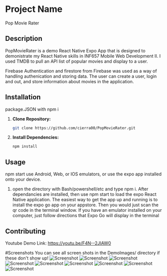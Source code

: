 # Project Name
Pop Movie Rater

## Description

PopMovieRater is a demo React Native Expo App that is designed to demonistrate my React Native skills in INF657 Mobile Web Development II. I used TMDB
to pull an API list of popular movies  and display to a user.

Firebase Authentication and firestore from Firebase was used as a way of handling authenication and storing data. 
The user can create a user, login and out, and store information about movies in the application. 



## Installation
package.JSON with npm i

1. **Clone Repository:** 
    ```bash
    git clone https://github.com/cierra00/PopMovieRater.git
    ```


3. **Install Dependencies:**
    ```bash
    npm install
    ```

## Usage

npm start
use Android, Web, or IOS emulators, or use the expo app installed onto your device. 

1. open the directory with Bash/powershell/etc and type npm i. After dependancies are installed, then use npm start to load the expo React Native application. 
The easiest way to get the app up and running is to install the expo go app on your appstore. Then you would just scan the qr code in the terminal window. 
If you have an emulator installed on your computer, just follow directions that Expo Go will display in the terminal

## Contributing

Youtube Demo Link: 
https://youtu.be/F4N--2JIAW0

#Screenshots
You can see all screen shots in the DemoImages/ directory if these don't show up!
![Screenshot](DemoImages/IMG_5730.PNG)
![Screenshot](DemoImages/IMG_5731.PNG)
![Screenshot](DemoImages/IMG_5733.PNG)
![Screenshot](DemoImages/IMG_5734.PNG)
![Screenshot](DemoImages/IMG_5735.PNG)
![Screenshot](DemoImages/IMG_5736.PNG)
![Screenshot](DemoImages/IMG_5737.PNG)
![Screenshot](DemoImages/IMG_5738.PNG)
![Screenshot](DemoImages/IMG_5740.PNG)
